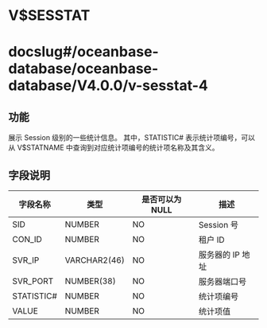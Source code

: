 V$SESSTAT
==============================

# docslug#/oceanbase-database/oceanbase-database/V4.0.0/v-sesstat-4

## 功能

展示 Session 级别的一些统计信息。
其中，STATISTIC# 表示统计项编号，可以从 V$STATNAME 中查询到对应统计项编号的统计项名称及其含义。

## 字段说明

| **字段名称** | **类型** | **是否可以为 NULL** | **描述** |
| --- | --- | --- | --- |
| SID | NUMBER | NO | Session 号 |
| CON_ID | NUMBER | NO | 租户 ID |
| SVR_IP | VARCHAR2(46) | NO | 服务器的 IP 地址 |
| SVR_PORT | NUMBER(38) | NO | 服务器端口号 |
| STATISTIC# | NUMBER | NO | 统计项编号 |
| VALUE | NUMBER | NO | 统计项值 |
